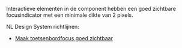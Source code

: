 <!-- @license CC0-1.0 -->

Interactieve elementen in de component hebben een goed zichtbare focusindicator met een minimale dikte van 2 pixels.

NL Design System richtlijnen:

- [Maak toetsenbordfocus goed zichtbaar](/richtlijnen/formulieren/visueel-ontwerp/focus-goed-zichtbaar/)
